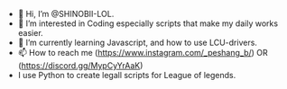 - 👋 Hi, I’m @SHINOBII-LOL.
- 👀 I’m interested in Coding especially scripts that make my daily works easier.
- 🌱 I’m currently learning Javascript, and how to use LCU-drivers.
- 📫 How to reach me (https://www.instagram.com/_peshang_b/) OR (https://discord.gg/MypCyYrAaK)
- I use Python to create legall scripts for League of legends.
<!---
SHINOBII-LOL/SHINOBII-LOL is a ✨ special ✨ repository because its `README.md` (this file) appears on your GitHub profile.
You can click the Preview link to take a look at your changes.
--->
